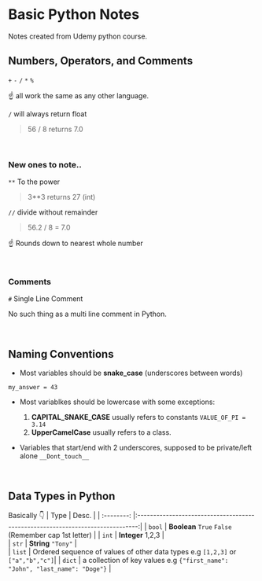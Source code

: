 # Basic Python Notes

Notes created from Udemy python course. 

## Numbers, Operators, and Comments
`+` `-` `/` `*` `%`

☝ all work the same as any other language.

`/` will always return float

> 56 / 8 returns 7.0

<br>

### New ones to note..
`**` To the power

> 3**3 returns 27 (int)

`//` divide without remainder

> 56.2 / 8 = 7.0

☝ Rounds down to nearest whole number

<br>

### Comments
`#` Single Line Comment

No such thing as a multi line comment in Python.

<br>

## Naming Conventions
- Most variables should be **snake_case** (underscores between words)

`my_answer = 43`

- Most variablkes should be lowercase with some exceptions:
  1. **CAPITAL_SNAKE_CASE** usually refers to constants `VALUE_OF_PI = 3.14`
  2. **UpperCamelCase** usually refers to a class.

- Variables that start/end with 2 underscores, supposed to be private/left alone
`__Dont_touch__`


<br>


## Data Types in Python
Basically 👇
| Type       | Desc.                                                                          | 
| :--------: |:------------------------------------------------------------------------------:| 
| `bool`     | **Boolean** `True` `False` (Remember cap 1st letter)                           | 
| `int`      | **Integer**  1,2,3                                                             |  
| `str`      | **String** `"Tony"`                                                            |  
| `list`     | Ordered sequence of values of other data types e.g `[1,2,3]` or `["a","b","c"]`| 
| `dict`     | a collection of key values e.g `{"first_name": "John", "last_name": "Doge"}`   | 
